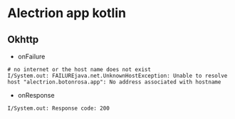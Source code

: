# Alectrion app kotlin

## Okhttp
* onFailure
```console
# no internet or the host name does not exist
I/System.out: FAILUREjava.net.UnknownHostException: Unable to resolve host "alectrion.botonrosa.app": No address associated with hostname
```
* onResponse
```console
I/System.out: Response code: 200
```